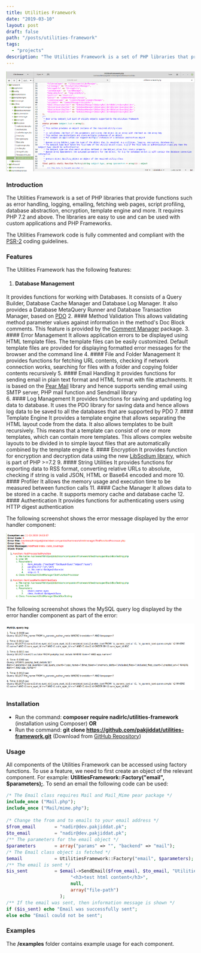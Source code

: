 ```yaml
---
title: Utilities Framework
date: "2019-03-10"
layout: post
draft: false
path: "/posts/utilities-framework"
tags:
  - "projects"
description: "The Utilities Framework is a set of PHP libraries that provide functions such as error handling, logging, emailing, fetching web pages, script profiling, database abstraction, encryption, template engine and more. It requires PHP 7.2 and above. The libraries are easy to use and can be used with custom applications and PHP Frameworks."
---
```


![Utilities Framework](code-editor.png)

### Introduction
The Utilities Framework is a set of PHP libraries that provide functions such as error handling, logging, emailing, fetching web pages, script profiling, database abstraction, encryption, template engine and more. It requires PHP 7.2 and above. The libraries are easy to use and can be used with custom applications and PHP Frameworks.

The Utilities Framework code is fully commented and compliant with the [PSR-2](https://www.php-fig.org/psr/psr-2/) coding guidelines.

### Features
The Utilities Framework has the following features:

1. #### Database Management
It provides functions for working with Databases. It consists of a Query Builder, Database Cache Manager and Database Log Manager. It also provides a Database MetaQuery Runner and Database Transaction Manager, based on [PDO](http://php.net/manual/en/book.pdo.php)
2. #### Method Validation
This allows validating method parameter values against information in the method's Doc Block comments. This feature is provided by the [Comment Manager](/posts/comment-manager) package.
3. #### Error Management
It allows application errors to be displayed using HTML template files. The template files can be easily customized. Default template files are provided for displaying formatted error messages for the browser and the command line
4. #### File and Folder Management
It provides functions for fetching URL contents, checking if network connection works, searching for files with a folder and copying folder contents recursively
5. #### Email Handling
It provides functions for sending email in plain text format and HTML format with file attachments. It is based on the [Pear Mail](https://pear.php.net/package/Mail/) library and hence supports sending email using SMTP server, PHP mail function and Sendmail library    
6. #### Log Management
It provides functions for saving and updating log data to database. It uses the PDO library for saving data and hence allows log data to be saved to all the databases that are supported by PDO
7. #### Template Engine
It provides a template engine that allows separating the HTML layout code from the data. It also allows templates to be built recursively. This means that a template can consist of one or more templates, which can contain more templates. This allows complex website layouts to be divided in to simple layout files that are automatically combined by the template engine
8. #### Encryption
It provides function for encryption and decryption data using the new [LibSodium library](http://php.net/manual/en/book.sodium.php), which is part of PHP >=7.2
9. #### String Utilities
It provides functions for exporting data to RSS format, converting relative URLs to absolute, checking if string is valid JSON, HTML or Base64 encoded and more
10. #### Profiler
It allows the memory usage and execution time to be measured between function calls
11. #### Cache Manager
It allows data to be stored in a cache. It supports memory cache and database cache
12. #### Authentication
It provides functions for authenticating users using HTTP digest authentication

The following screenshot shows the error message displayed by the error handler component:

![Error Handler Component](./error-message.png)

The following screenshot shows the MySQL query log displayed by the error handler component as part of the error:

![MySQL Query Log](./mysql-query-log.png)

### Installation
* Run the command: **composer require nadirlc/utilities-framework** (installation using Composer) **OR**
* Run the command: **git clone https://github.com/pakjiddat/utilities-framework.git** (Download from [GitHub Repository](https://github.com/pakjiddat/utilities-framework))

### Usage
All components of the Utilities Framework can be accessed using factory functions. To use a feature, we need to first create an object of the relevant component. For example: **UtilitiesFramework::Factory("email", $parameters);**. To send an email the following code can be used:

```php
/* The Email class requires Mail and Mail_Mime pear package */
include_once ("Mail.php");
include_once ("Mail/mime.php");

/* Change the from and to emails to your email address */
$from_email       = "nadir@dev.pakjiddat.pk";
$to_email         = "nadir@dev.pakjiddat.pk";
/** The parameters for the email object */
$parameters       = array("params" => "", "backend" => "mail");
/* The Email class object is fetched */
$email            = UtilitiesFramework::Factory("email", $parameters);
/** The email is sent */
$is_sent          = $email->SendEmail($from_email, $to_email, "Utilitiesframework Test",
                        "<h3>test html content</h3>",
                        null,
                        array("file-path")
                    );
/** If the email was sent, then information message is shown */
if ($is_sent) echo "Email was successfully sent";
else echo "Email could not be sent";
```

### Examples
The **/examples** folder contains example usage for each component.
